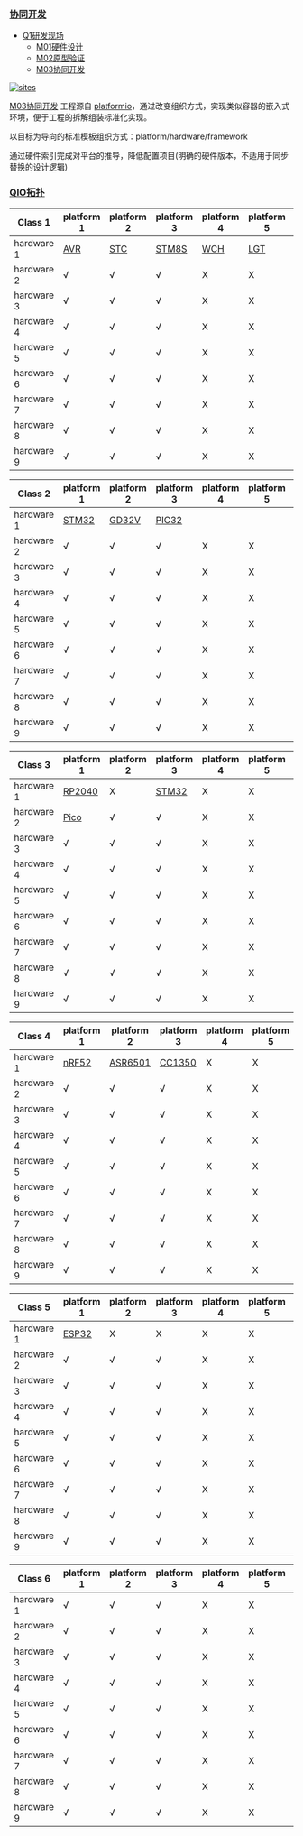 ﻿### [协同开发](https://github.com/OS-Q)

* [Q1研发现场](https://github.com/OS-Q/Q1)
    * [M01硬件设计](https://github.com/OS-Q/M01)
    * [M02原型验证](https://github.com/OS-Q/M02)
    * [M03协同开发](https://github.com/OS-Q/M03)

[![sites](http://182.61.61.133/link/resources/OSQ.png)](http://www.OS-Q.com)

[M03协同开发](https://github.com/OS-Q/M03) 工程源自 [platformio](https://github.com/platformio/platformio-core)，通过改变组织方式，实现类似容器的嵌入式环境，便于工程的拆解组装标准化实现。

以目标为导向的标准模板组织方式：platform/hardware/framework

通过硬件索引完成对平台的推导，降低配置项目(明确的硬件版本，不适用于同步替换的设计逻辑)

### [QIO拓扑](https://github.com/M03)

| Class 1 | platform 1 | platform 2 | platform 3 | platform 4 | platform 5 | platform 6 | platform 7 | platform 8 | platform 9 |
| ------- | ------- | ------- | ------- | ------- | ------- | ------- | ------- | ------- | ------- |
| hardware 1 | [AVR](https://github.com/OS-Q/P111) | [STC](https://github.com/OS-Q/P121) | [STM8S](https://github.com/OS-Q/P131) | [WCH](https://github.com/OS-Q/P141) | [LGT](https://github.com/OS-Q/P151) |    X    |    X    |    X    |    X    |
| hardware 2 |     √   |    √    |    √    |    X    |     X   |    X    |
| hardware 3 |     √   |    √    |    √    |    X    |     X   |    X    |
| hardware 4 |     √   |    √    |    √    |    X    |     X   |    X    |
| hardware 5 |     √   |    √    |    √    |    X    |     X   |    X    |
| hardware 6 |     √   |    √    |    √    |    X    |     X   |    X    |
| hardware 7 |     √   |    √    |    √    |    X    |     X   |    X    |
| hardware 8 |     √   |    √    |    √    |    X    |     X   |    X    |
| hardware 9 |     √   |    √    |    √    |    X    |     X   |    X    |

| Class 2 | platform 1 | platform 2 | platform 3 | platform 4 | platform 5 | platform 6 | platform 7 | platform 8 | platform 9 |
| ------- | ------- | ------- | ------- | ------- | ------- | ------- | ------- | ------- | ------- |
| hardware 1 | [STM32](https://github.com/OS-Q/P211) | [GD32V](https://github.com/OS-Q/P221) | [PIC32](https://github.com/OS-Q/P231) |
| hardware 2 |     √   |    √    |    √    |    X    |    X    |    X    |    X    |    X    |    X    |
| hardware 3 |     √   |    √    |    √    |    X    |    X    |    X    |    X    |    X    |    X    |
| hardware 4 |     √   |    √    |    √    |    X    |    X    |    X    |    X    |    X    |    X    |
| hardware 5 |     √   |    √    |    √    |    X    |    X    |    X    |    X    |    X    |    X    |
| hardware 6 |     √   |    √    |    √    |    X    |    X    |    X    |    X    |    X    |    X    |
| hardware 7 |     √   |    √    |    √    |    X    |    X    |    X    |    X    |    X    |    X    |
| hardware 8 |     √   |    √    |    √    |    X    |    X    |    X    |    X    |    X    |    X    |
| hardware 9 |     √   |    √    |    √    |    X    |    X    |    X    |    X    |    X    |    X    |

| Class 3 | platform 1 | platform 2 | platform 3 | platform 4 | platform 5 | platform 6 | platform 7 | platform 8 | platform 9 |
| ------- | ------- | ------- | ------- | ------- | ------- | ------- | ------- | ------- | ------- |
| hardware 1 | [RP2040](https://github.com/OS-Q/P311) | X | [STM32](https://github.com/OS-Q/P331) |    X    |    X    |    X    |    X    |    X    |    X    |
| hardware 2 | [Pico](https://github.com/OS-Q/P312)  |    √    |    √    |    X    |     X   |    X    |
| hardware 3 |     √   |    √    |    √    |    X    |     X   |    X    |
| hardware 4 |     √   |    √    |    √    |    X    |     X   |    X    |
| hardware 5 |     √   |    √    |    √    |    X    |     X   |    X    |
| hardware 6 |     √   |    √    |    √    |    X    |     X   |    X    |
| hardware 7 |     √   |    √    |    √    |    X    |     X   |    X    |
| hardware 8 |     √   |    √    |    √    |    X    |     X   |    X    |
| hardware 9 |     √   |    √    |    √    |    X    |     X   |    X    |

| Class 4 | platform 1 | platform 2 | platform 3 | platform 4 | platform 5 | platform 6 | platform 7 | platform 8 | platform 9 |
| ------- | ------- | ------- | ------- | ------- | ------- | ------- | ------- | ------- | ------- |
| hardware 1 | [nRF52](https://github.com/OS-Q/P411) | [ASR6501](https://github.com/OS-Q/P421) | [CC1350](https://github.com/OS-Q/P431) |    X    |    X    |    X    |    X    |    X    |    X    |
| hardware 2 |     √   |    √    |    √    |    X    |     X   |    X    |
| hardware 3 |     √   |    √    |    √    |    X    |     X   |    X    |
| hardware 4 |     √   |    √    |    √    |    X    |     X   |    X    |
| hardware 5 |     √   |    √    |    √    |    X    |     X   |    X    |
| hardware 6 |     √   |    √    |    √    |    X    |     X   |    X    |
| hardware 7 |     √   |    √    |    √    |    X    |     X   |    X    |
| hardware 8 |     √   |    √    |    √    |    X    |     X   |    X    |
| hardware 9 |     √   |    √    |    √    |    X    |     X   |    X    |

| Class 5 | platform 1 | platform 2 | platform 3 | platform 4 | platform 5 | platform 6 | platform 7 | platform 8 | platform 9 |
| ------- | ------- | ------- | ------- | ------- | ------- | ------- | ------- | ------- | ------- |
| hardware 1 | [ESP32](https://github.com/OS-Q/P511) |    X    |    X    |    X    |    X    |    X    |    X    |
| hardware 2 |    √    |    √    |    √    |    X    |     X   |    X    |
| hardware 3 |    √    |    √    |    √    |    X    |     X   |    X    |
| hardware 4 |    √    |    √    |    √    |    X    |     X   |    X    |
| hardware 5 |    √    |    √    |    √    |    X    |     X   |    X    |
| hardware 6 |    √    |    √    |    √    |    X    |     X   |    X    |
| hardware 7 |    √    |    √    |    √    |    X    |     X   |    X    |
| hardware 8 |    √    |    √    |    √    |    X    |     X   |    X    |
| hardware 9 |    √    |    √    |    √    |    X    |     X   |    X    |

| Class 6 | platform 1 | platform 2 | platform 3 | platform 4 | platform 5 | platform 6 | platform 7 | platform 8 | platform 9 |
| ------- | ------- | ------- | ------- | ------- | ------- | ------- | ------- | ------- | ------- |
| hardware 1 |    √    |    √    |    √    |    X    |     X   |    X    |    X    |     X   |    X    |
| hardware 2 |    √    |    √    |    √    |    X    |     X   |    X    |
| hardware 3 |    √    |    √    |    √    |    X    |     X   |    X    |
| hardware 4 |    √    |    √    |    √    |    X    |     X   |    X    |
| hardware 5 |    √    |    √    |    √    |    X    |     X   |    X    |
| hardware 6 |    √    |    √    |    √    |    X    |     X   |    X    |
| hardware 7 |    √    |    √    |    √    |    X    |     X   |    X    |
| hardware 8 |    √    |    √    |    √    |    X    |     X   |    X    |
| hardware 9 |    √    |    √    |    √    |    X    |     X   |    X    |

